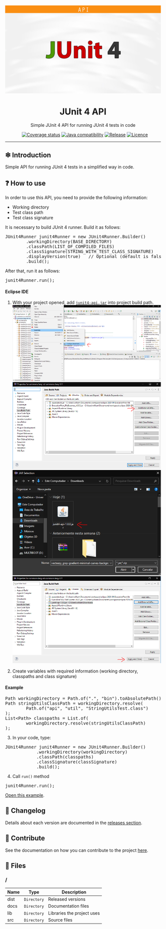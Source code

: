 ![](https://raw.githubusercontent.com/williamniemiec/junit4-api/master/docs/img/logo/logo.jpg?raw=true)

<h1 align='center'>JUnit 4 API</h1>
<p align='center'>Simple JUnit 4 API for running JUnit 4 tests in code</p>
<p align="center">
	<a href="https://github.com/williamniemiec/junit4-api/actions?query=workflow%3AWindows"><img src="https://img.shields.io/github/workflow/status/williamniemiec/junit4-api/Windows?label=Windows" alt=""></a>
	<a href="https://github.com/williamniemiec/junit4-api/actions?query=workflow%3AMacOS"><img src="https://img.shields.io/github/workflow/status/williamniemiec/junit4-api/MacOS?label=MacOS" alt=""></a>
	<a href="https://github.com/williamniemiec/junit4-api/actions?query=workflow%3AUbuntu"><img src="https://img.shields.io/github/workflow/status/williamniemiec/junit4-api/Ubuntu?label=Ubuntu" alt=""></a>
	<a href="https://codecov.io/gh/williamniemiec/junit4-api"><img src="https://codecov.io/gh/williamniemiec/junit4-api/branch/v1.x/graph/badge.svg?token=R2SFS4SP86" alt="Coverage status"></a>
	<a href="http://java.oracle.com"><img src="https://img.shields.io/badge/java-8+-4c7e9f.svg" alt="Java compatibility"></a>
	<a href="https://github.com/williamniemiec/junit4-api/releases"><img src="https://img.shields.io/github/v/release/williamniemiec/junit4-api" alt="Release"></a>
	<a href="https://github.com/williamniemiec/junit4-api/blob/master/LICENCE"><img src="https://img.shields.io/github/license/williamniemiec/junit4-api" alt="Licence"></a>
</p>
<hr />

## ❇ Introduction
Simple API for running JUnit 4 tests in a simplified way in code.

## ❓ How to use
In order to use this API, you need to provide the following information:
* Working directory
* Test class path
* Test class signature

It is necessary to build JUnit 4 runner. Build it as follows:
<pre>
JUnit4Runner junit4Runner = new JUnit4Runner.Builder()
		.workingDirectory(BASE_DIRECTORY)
		.classPath(LIST_OF_COMPILED_FILES)
		.classSignature(STRING_WITH_TEST_CLASS_SIGNATURE)
		.displayVersion(true)	// Optional (default is false)
		.build();
</pre>

After that, run it as follows:
<pre>
junit4Runner.run();
</pre>

#### Eclipse IDE
1) With your project opened, add [`junit4-api.jar`](https://github.com/williamniemiec/junit4-api/releases/) into project build path.
![step1](https://raw.githubusercontent.com/williamniemiec/junit4-api/master/docs/img/how-to-use/step1.png?raw=true)
![step2](https://raw.githubusercontent.com/williamniemiec/junit4-api/master/docs/img/how-to-use/step2.png?raw=true)
![step3](https://raw.githubusercontent.com/williamniemiec/junit4-api/master/docs/img/how-to-use/step3.png?raw=true)
![step4](https://raw.githubusercontent.com/williamniemiec/junit4-api/master/docs/img/how-to-use/step4.png?raw=true)

2) Create variables with required information (working directory, classpaths and class signature)

#### Example
<pre>
Path workingDirectory = Path.of(".", "bin").toAbsolutePath().normalize();
Path stringUtilsClassPath = workingDirectory.resolve(
		Path.of("api", "util", "StringUtilsTest.class")
);
List&lt;Path> classpaths = List.of(
		workingDirectory.resolve(stringUtilsClassPath)
);
</pre>

3) In your code, type:
<pre>
JUnit4Runner junit4Runner = new JUnit4Runner.Builder()
			.workingDirectory(workingDirectory)
			.classPath(classpaths)
			.classSignature(classSignature)
			.build();
</pre>

4) Call `run()` method
<pre>
junit4Runner.run();
</pre>

[Open this example](https://github.com/williamniemiec/junit4-api/blob/master/tests/api/junit4/JUnit4RunnerTest.java).


## 🚩 Changelog
Details about each version are documented in the [releases section](https://github.com/williamniemiec/junit4-api/releases).

## 🤝 Contribute
See the documentation on how you can contribute to the project [here](https://github.com/williamniemiec/junit4-api/blob/master/CONTRIBUTING.md).

## 📁 Files
### /
|        Name 	|Type|Description|
|----------------|-------------------------------|-----------------------------|
|dist |`Directory`|Released versions|
|docs |`Directory`|Documentation files|
|lib   |`Directory`|Libraries the project uses   |
|src     |`Directory`| Source files |
